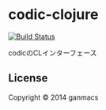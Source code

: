 # codic-clojure

[![Build Status](https://travis-ci.org/ganmacs/codic-clojure.svg?branch=master)](https://travis-ci.org/ganmacs/codic-clojure)

codicのCLインターフェース

## License

Copyright © 2014 ganmacs


